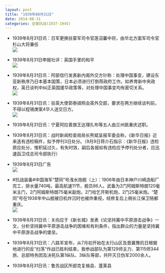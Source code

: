 ```yaml
---
layout: post
title: "1939年08月31日"
date: 2014-08-31
categories: 全面抗战(1937-1945)
---
```


<meta name="referrer" content="no-referrer" />

- 1939年8月31日讯：日军更换驻蒙军司令官莲沼蕃中将，由华北方面军司令官杉山大将兼任 <br/><img src="https://ww3.sinaimg.cn/large/aca367d8jw1ejw6apn73ij205l0dl3zb.jpg" />

- 1939年8月31日申报社评：英国手里的和平 <br/><img src="https://ww1.sinaimg.cn/large/aca367d8jw1ejw4u1bom4j20jk0ykdws.jpg" />

- 1939年8月31日讯：阿部信行发表新内阁外交方针称：处理中国事变，建设东亚新秩序乃日本基本国策，日本必须进行打倒蒋政府工作。如养育新中央政权，英日谈判中纠正英国援华政策等，对处理中国事变均有密切关系。 <br/><img src="https://ww1.sinaimg.cn/large/aca367d8jw1ejw4jm2m3pj208c0aamxk.jpg" />

- 1939年8月31日讯：驻英大使郭泰祺照会英外交部，要求在两方继续谈判前，不得以程锡庚案4华人送交日方。 <br/><img src="https://ww4.sinaimg.cn/large/aca367d8jw1ejw2tqala8j20rs13pacn.jpg" />

- 1939年8月31日讯：宁夏阿拉善旗王达理扎布等五人由兰州抵重庆述职。 

- 1939年8月31日讯：战时新闻检查局局长熊斌呈报军委会称，《新华日报》近来迭有违检稿件，拟予停刊3日处分。（9月9日蒋介石指示：《新华日报》违检原应处分，惟积延过久，有失时效，嗣后各报如有违检应予停刊处分者，应迅速函卫戍总司令部执行） 

- 1939年8月31日广告 <br/><img src="https://ww4.sinaimg.cn/large/aca367d8jw1ejvnifrsx7j20kv0h7jxf.jpg" />

- #抗战装备#中国海军“楚同”号浅水炮舰（上）：1906年由日本神户川崎造船厂完工，排水量740吨，最高航速11节，舰员86人。武备为2门阿姆斯特朗120毫米主门，2门阿姆斯特朗75毫米副炮，2门哈乞开斯机炮，2门25毫米炮。“楚同”号在1938年中山舰被日机炸沉时也被炸重视，经修复后上朔长江保卫陪都重庆。 <br/><img src="https://ww3.sinaimg.cn/large/aca367d8jw1ejvl7ch31qj20b40dn75i.jpg" />

- 1939年8月31日讯：关向应于《新长城》发表《论坚持冀中平原游击战争》一文，分析坚持冀中平原游击战争的困难和有利条件，指出群众的力量是坚持冀中平原游击战争的堡垒。 

- 1939年8月31日讯：八路军宣布，从7月初开始在太行山区及晋冀豫抗日根据地进行的反“扫荡”作战已胜利结束，我参战部队为第129师主力、第115师344旅、总部特务团及决死队第1纵队、3纵队等部，共歼灭日伪军2000余人。 

- 1939年8月31日讯：鲁苏战区所部克复掖县、蓬莱县 

